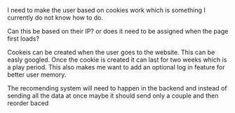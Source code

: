 I need to make the user based on cookies work which is something I currently do not know how to do. 

Can this be based on their IP? or does it need to be assigned when the page first loads? 

Cookeis can be created when the user goes to the website. This can be easly googled. Once the cookie is created it can last for two weeks which is a play period. This also makes me want to add an optional log in feature for better user memory.

The recomending system will need to happen in the backend and instead of sending all the data at once maybe it should send only a couple and then reorder baced 